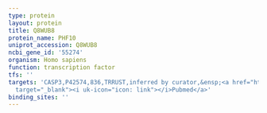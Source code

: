 ```yaml
---
type: protein
layout: protein
title: Q8WUB8
protein_name: PHF10
uniprot_accession: Q8WUB8
ncbi_gene_id: '55274'
organism: Homo sapiens
function: transcription factor
tfs: ''
targets: 'CASP3,P42574,836,TRRUST,inferred by curator,&ensp;<a href="https://www.ncbi.nlm.nih.gov/pubmed/?term=20530714%5Buid%5D"
  target="_blank"><i uk-icon="icon: link"></i>Pubmed</a>'
binding_sites: ''
---
```


